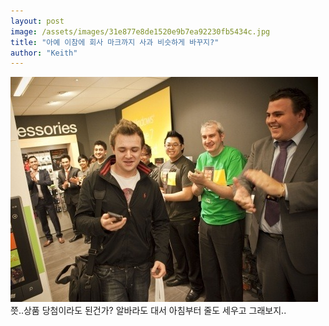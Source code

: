 ```yaml
---
layout: post
image: /assets/images/31e877e8de1520e9b7ea92230fb5434c.jpg
title: "아예 이참에 회사 마크까지 사과 비슷하게 바꾸지?"
author: "Keith"
---
```


![image](/assets/images/31e877e8de1520e9b7ea92230fb5434c.jpg)
쯧..상품 당첨이라도 된건가? 알바라도 대서 아침부터 줄도 세우고 그래보지..

